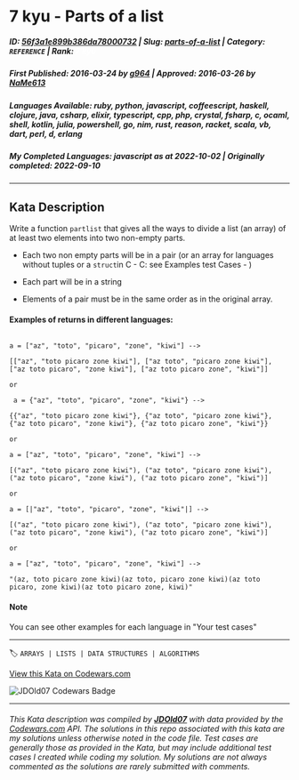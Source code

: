 # 7 kyu - Parts of a list

##### **ID**: [56f3a1e899b386da78000732](https://www.codewars.com/kata/56f3a1e899b386da78000732) | **Slug**: [parts-of-a-list](https://www.codewars.com/kata/56f3a1e899b386da78000732) | **Category**: `REFERENCE` | **Rank**: <span style="color:white">7 kyu</span>

##### **First Published**: 2016-03-24 ***by*** [g964](https://www.codewars.com/users/g964) | **Approved**: 2016-03-26 ***by*** [NaMe613](https://www.codewars.com/users/NaMe613)

##### **Languages Available**: ruby, python, javascript, coffeescript, haskell, clojure, java, csharp, elixir, typescript, cpp, php, crystal, fsharp, c, ocaml, shell, kotlin, julia, powershell, go, nim, rust, reason, racket, scala, vb, dart, perl, d, erlang

##### **My Completed Languages**: javascript ***as at*** 2022-10-02 | **Originally completed**: 2022-09-10

---

## Kata Description


Write a function `partlist` that gives all the ways to divide a list (an array) of at least two elements into two non-empty parts.



- Each two non empty parts will be in a pair (or an array for languages without tuples or a `struct`in C - C: see Examples test Cases - ) 

- Each part will be in a string

- Elements of a pair must be in the same order as in the original array.



#### Examples of returns in different languages: 

```

a = ["az", "toto", "picaro", "zone", "kiwi"] -->

[["az", "toto picaro zone kiwi"], ["az toto", "picaro zone kiwi"], ["az toto picaro", "zone kiwi"], ["az toto picaro zone", "kiwi"]] 

or

 a = {"az", "toto", "picaro", "zone", "kiwi"} -->

{{"az", "toto picaro zone kiwi"}, {"az toto", "picaro zone kiwi"}, {"az toto picaro", "zone kiwi"}, {"az toto picaro zone", "kiwi"}}

or

a = ["az", "toto", "picaro", "zone", "kiwi"] -->

[("az", "toto picaro zone kiwi"), ("az toto", "picaro zone kiwi"), ("az toto picaro", "zone kiwi"), ("az toto picaro zone", "kiwi")]

or 

a = [|"az", "toto", "picaro", "zone", "kiwi"|] -->

[("az", "toto picaro zone kiwi"), ("az toto", "picaro zone kiwi"), ("az toto picaro", "zone kiwi"), ("az toto picaro zone", "kiwi")]

or

a = ["az", "toto", "picaro", "zone", "kiwi"] -->

"(az, toto picaro zone kiwi)(az toto, picaro zone kiwi)(az toto picaro, zone kiwi)(az toto picaro zone, kiwi)"

```

#### Note

You can see other examples for each language in "Your test cases"



---


🏷 `ARRAYS | LISTS | DATA STRUCTURES | ALGORITHMS`


[View this Kata on Codewars.com](https://www.codewars.com/kata/56f3a1e899b386da78000732)

![](https://www.codewars.com/users/jdold07/badges/large "JDOld07 Codewars Badge")

---

###### *This Kata description was compiled by [**JDOld07**](https://tpstech.dev) with data provided by the [Codewars.com](https://www.codewars.com) API.  The solutions in this repo associated with this kata are my solutions unless otherwise noted in the code file.  Test cases are generally those as provided in the Kata, but may include additional test cases I created while coding my solution.  My solutions are not always commented as the solutions are rarely submitted with comments.*
